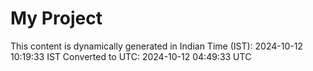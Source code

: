 # My Project

This content is dynamically generated in Indian Time (IST): 2024-10-12 10:19:33 IST
Converted to UTC: 2024-10-12 04:49:33 UTC
